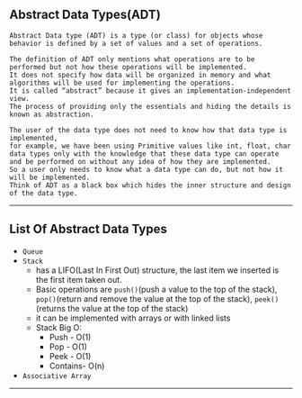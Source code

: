 ## Abstract Data Types(ADT)
``` 
Abstract Data type (ADT) is a type (or class) for objects whose behavior is defined by a set of values and a set of operations.

The definition of ADT only mentions what operations are to be performed but not how these operations will be implemented. 
It does not specify how data will be organized in memory and what algorithms will be used for implementing the operations. 
It is called “abstract” because it gives an implementation-independent view. 
The process of providing only the essentials and hiding the details is known as abstraction.
```
``` 
The user of the data type does not need to know how that data type is implemented, 
for example, we have been using Primitive values like int, float, char data types only with the knowledge that these data type can operate and be performed on without any idea of how they are implemented. 
So a user only needs to know what a data type can do, but not how it will be implemented. 
Think of ADT as a black box which hides the inner structure and design of the data type. 
```
---

## List Of Abstract Data Types
- `Queue`
- `Stack`
  - has a LIFO(Last In First Out) structure, the last item we inserted is the first item taken out. 
  - Basic operations are `push()`(push a value to the top of the stack), `pop()`(return and remove the value at the top of the stack), `peek()`(returns the value at the top of the stack)
  - it can be implemented with arrays or with linked lists
  - Stack Big O:
    - Push - O(1) 
    - Pop - O(1)
    - Peek - O(1)
    - Contains- O(n)
- `Associative Array` 
---